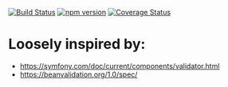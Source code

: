 [![Build Status](https://travis-ci.org/stopsopa/validator.svg?branch=v0.0.52)](https://travis-ci.org/stopsopa/validator)
[![npm version](https://badge.fury.io/js/%40stopsopa%2Fvalidator.svg)](https://badge.fury.io/js/%40stopsopa%2Fvalidator)
[![Coverage Status](https://coveralls.io/repos/github/stopsopa/validator/badge.svg?branch=v0.0.52)](https://coveralls.io/github/stopsopa/validator?branch=v0.0.52)

# Loosely inspired by:
- https://symfony.com/doc/current/components/validator.html
- https://beanvalidation.org/1.0/spec/


